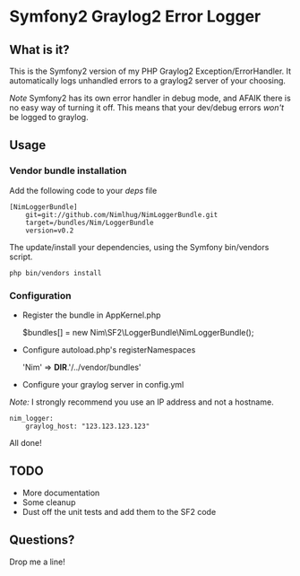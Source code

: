 # Symfony2 Graylog2 Error Logger

## What is it?

This is the Symfony2 version of my PHP Graylog2 Exception/ErrorHandler. It automatically logs unhandled errors to a graylog2 server of your choosing.

_Note_ Symfony2 has its own error handler in debug mode, and AFAIK there is no easy way of turning it off. This means that your dev/debug errors *won't* be logged to graylog.

## Usage

### Vendor bundle installation

Add the following code to your _deps_ file

    [NimLoggerBundle]
        git=git://github.com/Nimlhug/NimLoggerBundle.git
        target=/bundles/Nim/LoggerBundle
        version=v0.2

The update/install your dependencies, using the Symfony bin/vendors script.

    php bin/vendors install
    

### Configuration

* Register the bundle in AppKernel.php

    $bundles[] = new Nim\SF2\LoggerBundle\NimLoggerBundle();
    

* Configure autoload.php's registerNamespaces

    'Nim' => __DIR__.'/../vendor/bundles'
    
    
* Configure your graylog server in config.yml

_Note:_ I strongly recommend you use an IP address and not a hostname.

    nim_logger:
        graylog_host: "123.123.123.123"

All done!

## TODO

 * More documentation
 * Some cleanup
 * Dust off the unit tests and add them to the SF2 code

## Questions?

Drop me a line!
